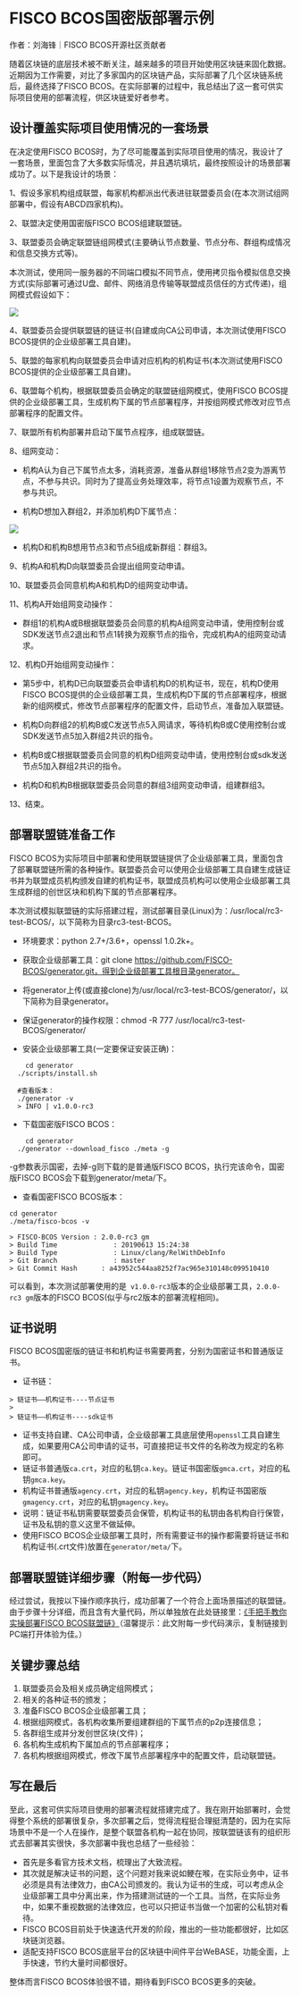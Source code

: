 # FISCO BCOS国密版部署示例

作者：刘海锋｜FISCO BCOS开源社区贡献者

随着区块链的底层技术被不断关注，越来越多的项目开始使用区块链来固化数据。近期因为工作需要，对比了多家国内的区块链产品，实际部署了几个区块链系统后，最终选择了FISCO BCOS。在实际部署的过程中，我总结出了这一套可供实际项目使用的部署流程，供区块链爱好者参考。

## 设计覆盖实际项目使用情况的一套场景

在决定使用FISCO BCOS时，为了尽可能覆盖到实际项目使用的情况，我设计了一套场景，里面包含了大多数实际情况，并且遇坑填坑，最终按照设计的场景部署成功了。以下是我设计的场景：

1、假设多家机构组成联盟，每家机构都派出代表进驻联盟委员会(在本次测试组网部署中，假设有ABCD四家机构)。

2、联盟决定使用国密版FISCO BCOS组建联盟链。

3、联盟委员会确定联盟链组网模式(主要确认节点数量、节点分布、群组构成情况和信息交换方式等)。

本次测试，使用同一服务器的不同端口模拟不同节点，使用拷贝指令模拟信息交换方式(实际部署可通过U盘、邮件、网络消息传输等联盟成员信任的方式传递)，组网模式假设如下：

![](../../../../images/articles/national_cryptography_deployment_example/640.jpeg)

4、联盟委员会提供联盟链的链证书(自建或向CA公司申请，本次测试使用FISCO BCOS提供的企业级部署工具自建)。

5、联盟的每家机构向联盟委员会申请对应机构的机构证书(本次测试使用FISCO BCOS提供的企业级部署工具自建)。

6、联盟每个机构，根据联盟委员会确定的联盟链组网模式，使用FISCO BCOS提供的企业级部署工具，生成机构下属的节点部署程序，并按组网模式修改对应节点部署程序的配置文件。

7、联盟所有机构部署并启动下属节点程序，组成联盟链。

8、组网变动：

- 机构A认为自己下属节点太多，消耗资源，准备从群组1移除节点2变为游离节点，不参与共识。同时为了提高业务处理效率，将节点1设置为观察节点，不参与共识。

- 机构D想加入群组2，并添加机构D下属节点：

![](../../../../images/articles/national_cryptography_deployment_example/640-2.png)

- 机构D和机构B想用节点3和节点5组成新群组：群组3。

9、机构A和机构D向联盟委员会提出组网变动申请。

10、联盟委员会同意机构A和机构D的组网变动申请。

11、机构A开始组网变动操作：

- 群组1的机构A或B根据联盟委员会同意的机构A组网变动申请，使用控制台或SDK发送节点2退出和节点1转换为观察节点的指令，完成机构A的组网变动请求。

12、机构D开始组网变动操作：

- 第5步中，机构D已向联盟委员会申请机构D的机构证书，现在，机构D使用FISCO BCOS提供的企业级部署工具，生成机构D下属的节点部署程序，根据新的组网模式，修改节点部署程序的配置文件，启动节点，准备加入联盟链。

- 机构D向群组2的机构B或C发送节点5入网请求，等待机构B或C使用控制台或SDK发送节点5加入群组2共识的指令。

- 机构B或C根据联盟委员会同意的机构D组网变动申请，使用控制台或sdk发送节点5加入群组2共识的指令。

- 机构D和机构B根据联盟委员会同意的群组3组网变动申请，组建群组3。

13、结束。

## 部署联盟链准备工作

FISCO BCOS为实际项目中部署和使用联盟链提供了企业级部署工具，里面包含了部署联盟链所需的各种操作。联盟委员会可以使用企业级部署工具自建生成链证书并为联盟成员机构颁发自建的机构证书，联盟成员机构可以使用企业级部署工具生成群组的创世区块和机构下属的节点部署程序。

本次测试模拟联盟链的实际搭建过程，测试部署目录(Linux)为：/usr/local/rc3-test-BCOS/，以下简称为目录rc3-test-BCOS。

- 环境要求：python 2.7+/3.6+，openssl 1.0.2k+。

- 获取企业级部署工具：git clone https://github.com/FISCO-BCOS/generator.git，得到企业级部署工具根目录generator。

- 将generator上传(或直接clone)为/usr/local/rc3-test-BCOS/generator/，以下简称为目录generator。

- 保证generator的操作权限：chmod -R 777 /usr/local/rc3-test-BCOS/generator/

- 安装企业级部署工具(一定要保证安装正确)：

```
	cd generator
  ./scripts/install.sh
  
  #查看版本：
  ./generator -v
  > INFO | v1.0.0-rc3
```

- 下载国密版FISCO BCOS：

```
	cd generator
  ./generator --download_fisco ./meta -g
```

-g参数表示国密，去掉-g则下载的是普通版FISCO BCOS，执行完该命令，国密版FISCO BCOS会下载到generator/meta/下。

- 查看国密FISCO BCOS版本：

```
cd generator
./meta/fisco-bcos -v
```

```
> FISCO-BCOS Version : 2.0.0-rc3 gm
> Build Time              : 20190613 15:24:38
> Build Type              : Linux/clang/RelWithDebInfo
> Git Branch              : master
> Git Commit Hash      : a43952c544aa8252f7ac965e310148c099510410
```

可以看到，本次测试部署使用的是` v1.0.0-rc3`版本的企业级部署工具，`2.0.0-rc3 gm`版本的FISCO BCOS(似乎与rc2版本的部署流程相同)。

## 证书说明

FISCO BCOS国密版的链证书和机构证书需要两套，分别为国密证书和普通版证书。

- 证书链：

```
> 链证书——机构证书----节点证书
>
> 链证书——机构证书----sdk证书
```

- 证书支持自建、CA公司申请，企业级部署工具底层使用`openssl`工具自建生成，如果要用CA公司申请的证书，可直接把证书文件的名称改为规定的名称即可。
- 链证书普通版`ca.crt`，对应的私钥`ca.key`。链证书国密版`gmca.crt`，对应的私钥`gmca.key`。
- 机构证书普通版`agency.crt`，对应的私钥`agency.key`，机构证书国密版`gmagency.crt`，对应的私钥`gmagency.key`。
- 说明：链证书私钥需要联盟委员会保管，机构证书的私钥由各机构自行保管，证书及私钥的意义这里不做延伸。
- 使用FISCO BCOS企业级部署工具时，所有需要证书的操作都需要将链证书和机构证书(.crt文件)放置在`generator/meta/`下。

## 部署联盟链详细步骤（附每一步代码）

经过尝试，我按以下操作顺序执行，成功部署了一个符合上面场景描述的联盟链。由于步骤十分详细，而且含有大量代码，所以单独放在此处链接里：[《手把手教你实操部署FISCO BCOS联盟链》](https://blog.csdn.net/FISCO_BCOS/article/details/95496272)（温馨提示：此文附每一步代码演示，复制链接到PC端打开体验为佳。）

## 关键步骤总结

1. 联盟委员会及相关成员确定组网模式；
2. 相关的各种证书的颁发；
3. 准备FISCO BCOS企业级部署工具；
4. 根据组网模式，各机构收集所要组建群组的下属节点的p2p连接信息；
5. 各群组生成并分发创世区块(文件)；
6. 各机构生成机构下属加点的节点部署程序；
7. 各机构根据组网模式，修改下属节点部署程序中的配置文件，启动联盟链。

## 写在最后

至此，这套可供实际项目使用的部署流程就搭建完成了。我在刚开始部署时，会觉得整个系统的部署很复杂，多次部署之后，觉得流程挺合理挺清楚的，因为在实际场景中不是一个人在操作，是整个联盟各机构一起在协同，按联盟链该有的组织形式去部署其实很快，多次部署中我也总结了一些经验：

- 首先是多看官方技术文档，梳理出了大致流程。
- 其次就是解决证书的问题，这个问题对我来说如鲠在喉，在实际业务中，证书必须是具有法律效力，由CA公司颁发的。我认为证书的生成，可以考虑从企业级部署工具中分离出来，作为搭建测试链的一个工具。当然，在实际业务中，如果不重视数据的法律效应，也可以只把证书当做一个加密的公私钥对看待。
- FISCO BCOS目前处于快速迭代开发的阶段，推出的一些功能都很好，比如区块链浏览器。
- 适配支持FISCO BCOS底层平台的区块链中间件平台WeBASE，功能全面，上手快速，节约大量时间都很好。

整体而言FISCO BCOS体验很不错，期待看到FISCO BCOS更多的突破。